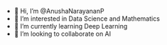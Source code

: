 - 👋 Hi, I’m @AnushaNarayananP
- 👀 I’m interested in Data Science and Mathematics
- 🌱 I’m currently learning Deep Learning
- 💞️ I’m looking to collaborate on AI

<!---
AnushaNarayananP/AnushaNarayananP is a ✨ special ✨ repository because its `README.md` (this file) appears on your GitHub profile.
You can click the Preview link to take a look at your changes.
--->
